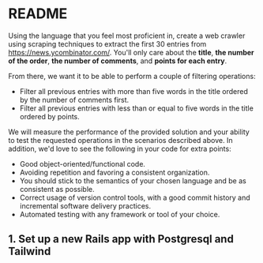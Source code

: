 # README

Using the language that you feel most proficient in, create a web crawler using scraping techniques to extract the first 30 entries from https://news.ycombinator.com/. You'll only care about the **title**, **the number of the order**, **the number of comments**, and **points for each entry**.


From there, we want it to be able to perform a couple of filtering operations:
- Filter all previous entries with more than five words in the title ordered by the number of comments first.
- Filter all previous entries with less than or equal to five words in the title ordered by points.


We will measure the performance of the provided solution and your ability to test the requested operations in the scenarios described above. In addition, we'd love to see the following in your code for extra points:

- Good object-oriented/functional code.
- Avoiding repetition and favoring a consistent organization. 
- You should stick to the semantics of your chosen language and be as consistent as possible.
- Correct usage of version control tools, with a good commit history and incremental software delivery practices.
- Automated testing with any framework or tool of your choice.


## 1. Set up a new Rails app with Postgresql and Tailwind

